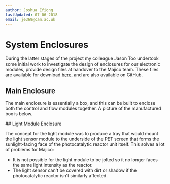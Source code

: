 ```yaml
---
author: Joshua Efiong
lastUpdated: 07-06-2018
email: je369@cam.ac.uk
---
```


# System Enclosures

During the latter stages of the project my colleague Jason Too undertook some initial work to investigate the design of enclosures for our electronic modules, provide design files at handover to the Majico team. These files are available for download [here](/resources/majico_solar_valve_enclosures.zip), and are also available on GitHub.

## Main Enclosure

The main enclosure is essentially a box, and this can be built to enclose both the control and flow modules together. A picture of the manufactured box is below.

## Light Module Enclosure

The concept for the light module was to produce a tray that would mount the light sensor module to the underside of the PET screen that forms the sunlight-facing face of the photocatalytic reactor unit itself. This solves a lot of problems for Majico:

* It is not possible for the light module to be jolted so it no longer faces the same light intensity as the reactor.
* The light sensor can't be covered with dirt or shadow if the photocatalytic reactor isn't similarly affected.